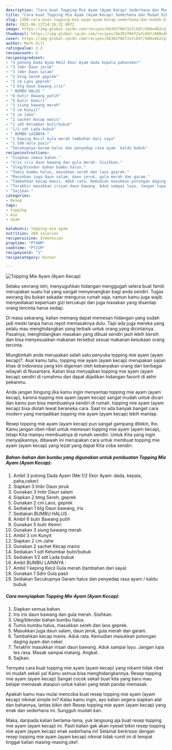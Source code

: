 ```yaml
---
description: "Cara buat Topping Mie Ayam (Ayam Kecap) Sederhana dan Mudah Dibuat"
title: "Cara buat Topping Mie Ayam (Ayam Kecap) Sederhana dan Mudah Dibuat"
slug: 1308-cara-buat-topping-mie-ayam-ayam-kecap-sederhana-dan-mudah-dibuat
date: 2021-06-12T14:16:22.097Z
image: https://img-global.cpcdn.com/recipes/bb302f66f2a7cb97/680x482cq70/topping-mie-ayam-ayam-kecap-foto-resep-utama.jpg
thumbnail: https://img-global.cpcdn.com/recipes/bb302f66f2a7cb97/680x482cq70/topping-mie-ayam-ayam-kecap-foto-resep-utama.jpg
cover: https://img-global.cpcdn.com/recipes/bb302f66f2a7cb97/680x482cq70/topping-mie-ayam-ayam-kecap-foto-resep-utama.jpg
author: Mark Gill
ratingvalue: 3.2
reviewcount: 6
recipeingredient:
- "3 potong Dada Ayam Me12 Ekor Ayam dada kepala pahaceker"
- "3 lmbr Daun jeruk"
- "3 lmbr Daun salam"
- "2 btng Sereh geprek"
- "2 cm Laos geprek"
- "1 btg Daun bawang iris"
- " BUMBU HALUS "
- "6 butir Bawang putih"
- "5 butir Kemiri"
- "3 siung bawang merah"
- "3 cm Kunyit"
- "2 cm Jahe"
- "2 sachet Kecap manis"
- "1 sdt Ketumbar butirbubuk"
- "1/2 sdt Lada bubuk"
- " BUMBU LAINNYA "
- "1 keping Kecil Gula merah tambahan dari saya"
- "1 Sdm Gula pasir"
- "Secukupnya Garam halus dan penyedap rasa ayam  kaldu bubuk"
recipeinstructions:
- "Siapkan semua bahan."
- "Iris iris daun bawang dan gula merah. Sisihkan."
- "Uleg/blender bahan bumbu halus."
- "Tumis bumbu halus, masukkan sereh dan laos geprek."
- "Masukkan juga daun salam, daun jeruk, gula merah dan garam."
- "Tambahkan kecap manis. Aduk rata. Kemudian masukkan potongan daging ayam dan ceker."
- "Terakhir masukkan irisan daun bawang. Aduk sampai layu. Jangan lupa tes rasa. Masak sampai matang. Angkat."
- "Sajikan."
categories:
- Resep
tags:
- topping
- mie
- ayam

katakunci: topping mie ayam 
nutrition: 260 calories
recipecuisine: Indonesian
preptime: "PT40M"
cooktime: "PT31M"
recipeyield: "1"
recipecategory: Dinner

---
```



![Topping Mie Ayam (Ayam Kecap)](https://img-global.cpcdn.com/recipes/bb302f66f2a7cb97/680x482cq70/topping-mie-ayam-ayam-kecap-foto-resep-utama.jpg)

Selaku seorang istri, menyuguhkan hidangan menggugah selera buat famili merupakan suatu hal yang sangat menyenangkan bagi anda sendiri. Tugas seorang ibu bukan sekadar mengurus rumah saja, namun kamu juga wajib menyediakan keperluan gizi tercukupi dan juga masakan yang disantap orang tercinta harus sedap.

Di masa  sekarang, kalian memang dapat memesan hidangan yang sudah jadi meski tanpa harus repot memasaknya dulu. Tapi ada juga mereka yang selalu mau menghidangkan yang terbaik untuk orang yang dicintainya. Pasalnya, menghidangkan masakan yang dibuat sendiri jauh lebih bersih dan bisa menyesuaikan makanan tersebut sesuai makanan kesukaan orang tercinta. 



Mungkinkah anda merupakan salah satu penyuka topping mie ayam (ayam kecap)?. Asal kamu tahu, topping mie ayam (ayam kecap) merupakan sajian khas di Indonesia yang kini digemari oleh kebanyakan orang dari berbagai wilayah di Nusantara. Kalian bisa menyajikan topping mie ayam (ayam kecap) sendiri di rumahmu dan dapat dijadikan hidangan favorit di akhir pekanmu.

Anda jangan bingung jika kamu ingin menyantap topping mie ayam (ayam kecap), karena topping mie ayam (ayam kecap) sangat mudah untuk dicari dan kamu pun bisa membuatnya sendiri di rumah. topping mie ayam (ayam kecap) bisa diolah lewat beraneka cara. Saat ini ada banyak banget cara modern yang menjadikan topping mie ayam (ayam kecap) lebih mantap.

Resep topping mie ayam (ayam kecap) pun sangat gampang dibikin, lho. Kamu jangan ribet-ribet untuk memesan topping mie ayam (ayam kecap), tetapi Kita mampu membuatnya di rumah sendiri. Untuk Kita yang ingin menyajikannya, dibawah ini merupakan cara untuk membuat topping mie ayam (ayam kecap) yang lezat yang dapat Kita coba sendiri.

<!--inarticleads1-->

##### Bahan-bahan dan bumbu yang digunakan untuk pembuatan Topping Mie Ayam (Ayam Kecap):

1. Ambil 3 potong Dada Ayam (Me:1/2 Ekor Ayam: dada, kepala, paha,ceker)
1. Siapkan 3 lmbr Daun jeruk
1. Gunakan 3 lmbr Daun salam
1. Siapkan 2 btng Sereh, geprek
1. Gunakan 2 cm Laos, geprek
1. Sediakan 1 btg Daun bawang, iris
1. Sediakan  BUMBU HALUS :
1. Ambil 6 butir Bawang putih
1. Gunakan 5 butir Kemiri
1. Gunakan 3 siung bawang merah
1. Ambil 3 cm Kunyit
1. Siapkan 2 cm Jahe
1. Gunakan 2 sachet Kecap manis
1. Sediakan 1 sdt Ketumbar butir/bubuk
1. Sediakan 1/2 sdt Lada bubuk
1. Ambil  BUMBU LAINNYA :
1. Ambil 1 keping Kecil Gula merah (tambahan dari saya)
1. Gunakan 1 Sdm Gula pasir
1. Sediakan Secukupnya Garam halus dan penyedap rasa ayam / kaldu bubuk




<!--inarticleads2-->

##### Cara menyiapkan Topping Mie Ayam (Ayam Kecap):

1. Siapkan semua bahan.
1. Iris iris daun bawang dan gula merah. Sisihkan.
1. Uleg/blender bahan bumbu halus.
1. Tumis bumbu halus, masukkan sereh dan laos geprek.
1. Masukkan juga daun salam, daun jeruk, gula merah dan garam.
1. Tambahkan kecap manis. Aduk rata. Kemudian masukkan potongan daging ayam dan ceker.
1. Terakhir masukkan irisan daun bawang. Aduk sampai layu. Jangan lupa tes rasa. Masak sampai matang. Angkat.
1. Sajikan.




Ternyata cara buat topping mie ayam (ayam kecap) yang nikamt tidak ribet ini mudah sekali ya! Kamu semua bisa menghidangkannya. Resep topping mie ayam (ayam kecap) Sangat cocok sekali buat kita yang baru mau belajar memasak ataupun untuk kalian yang telah pandai memasak.

Apakah kamu mau mulai mencoba buat resep topping mie ayam (ayam kecap) nikmat simple ini? Kalau kamu ingin, ayo kalian segera siapkan alat dan bahannya, lantas bikin deh Resep topping mie ayam (ayam kecap) yang enak dan sederhana ini. Sungguh mudah kan. 

Maka, daripada kalian berlama-lama, yuk langsung aja buat resep topping mie ayam (ayam kecap) ini. Pasti kalian gak akan nyesel bikin resep topping mie ayam (ayam kecap) enak sederhana ini! Selamat berkreasi dengan resep topping mie ayam (ayam kecap) nikmat tidak rumit ini di tempat tinggal kalian masing-masing,oke!.


